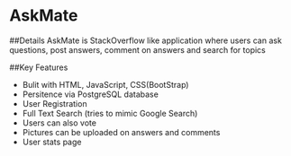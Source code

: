 # AskMate

##Details
AskMate is StackOverflow like application where users can ask questions, post answers, comment on answers and search for topics

##Key Features
- Bulit with HTML, JavaScript, CSS(BootStrap)
- Persitence via PostgreSQL database
- User Registration
- Full Text Search (tries to mimic Google Search)
- Users can also vote
- Pictures can be uploaded on answers and comments
- User stats page
